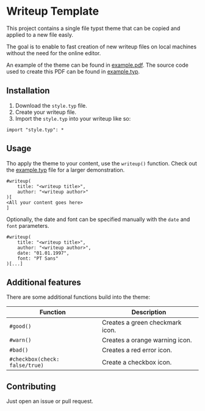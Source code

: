 # Writeup Template

This project contains a single file typst theme that can be copied and
applied to a new file easly.

The goal is to enable to fast creation of new writeup files on local machines
without the need for the online editor.

An example of the theme can be found in [example.pdf](./example.pdf).
The source code used to create this PDF can be found in [example.typ](./example.typ).

## Installation

1. Download the `style.typ` file.
2. Create your writeup file.
3. Import the `style.typ` into your writeup like so:

```typ
import "style.typ": *
```

## Usage

Tho apply the theme to your content, use the `writeup()` function.
Check out the [example.typ](./example.typ) file for a larger demonstration.

```typ
#writeup(
    title: "<writeup title>",
    author: "<writeup author>"
)[
<All your content goes here>
]
```

Optionally, the date and font can be specified manually with the `date` and `font` parameters.

```typ
#writeup(
    title: "<writeup title>",
    author: "<writeup author>",
    date: "01.01.1997",
    font: "PT Sans"
)[...]
```

## Additional features

There are some additional functions build into the theme:

| Function  | Description |
|-----------|-------------|
| `#good()` | Creates a green checkmark icon. |
| `#warn()` | Creates a orange warning icon.  |
| `#bad()`  | Creates a red error icon.       |
| `#checkbox(check: false/true)` | Create a checkbox icon. |

## Contributing

Just open an issue or pull request.
